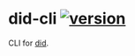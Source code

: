 # did-cli [![version](https://img.shields.io/badge/version-0.0.20-green.svg)](https://semver.org)

CLI for [did](https://github.com/Puzzlepart/did).
